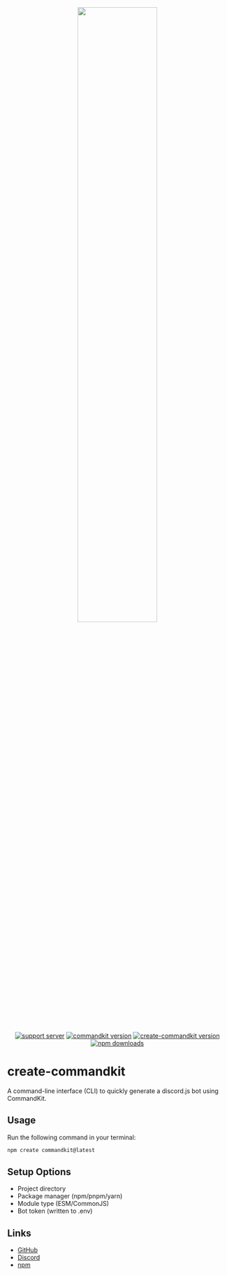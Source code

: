 <div align="center">
    <img src="https://raw.githubusercontent.com/underctrl-io/commandkit/master/apps/docs/public/ckit_logo.png" width="60%" />
    <br />
    <a href="https://ctrl.lol/discord"><img src="https://img.shields.io/discord/1055188344188973066?color=5865F2&logo=discord&logoColor=white" alt="support server" /></a>
    <a href="https://www.npmjs.com/package/commandkit"><img src="https://img.shields.io/npm/v/commandkit?maxAge=3600&label=commandkit" alt="commandkit version" /></a>
    <a href="https://www.npmjs.com/package/create-commandkit"><img src="https://img.shields.io/npm/v/create-commandkit?maxAge=3600&label=create-commandkit" alt="create-commandkit version" /></a>
    <a href="https://www.npmjs.com/package/commandkit"><img src="https://img.shields.io/npm/dt/commandkit?maxAge=3600" alt="npm downloads" /></a>
</div>

# create-commandkit

A command-line interface (CLI) to quickly generate a discord.js bot using CommandKit.

## Usage

Run the following command in your terminal:

```sh
npm create commandkit@latest
```

## Setup Options

- Project directory
- Package manager (npm/pnpm/yarn)
- Module type (ESM/CommonJS)
- Bot token (written to .env)

## Links

- [GitHub](https://github.com/m1-dev/create-commandkit)
- [Discord](https://ctrl.lol/discord)
- [npm](https://npmjs.com/package/create-commandkit)

